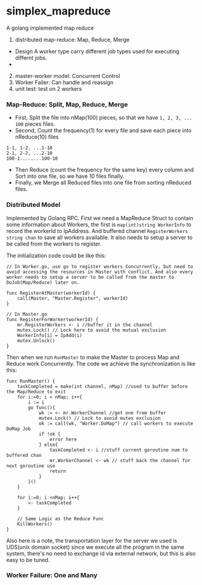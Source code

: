 # simplex_mapreduce
A golang implemented map reduce

1. distributed map-reduce: Map, Reduce, Merge
 - Design A worker type carry different job types used for executing differnt jobs.
 -
2. master-worker model: Concurrent Control
3. Worker Failer: Can handle and reassign
4. unit test: test on 2 workers

### Map-Reduce: Split, Map, Reduce, Merge

- First, Split the file into nMap(100) pieces, so that we have `1, 2, 3, ... 100` pieces files.
- Second, Count the frequency(1) for every file and save each piece into nReduce(10) files
```
1-1, 1-2, ...1-10
2-1, 2-2, ...2-10
100-1........100-10
```
- Then Reduce (count the frequency for the same key) every column and Sort into one file, so we have 10 files finally.
- Finally, we Merge all Reduced files into one file from sorting nReduced  files.


### Distributed Model

Implemented by Golang RPC. First we need a MapReduce Struct to contain some information about Workers, the first is `map(int)string WorkerInfo` to record the workerId to IpAddress. And buffered channel `RegisterWorkers string chan` to save all workers available. It also needs to setup a server to be called from the workers to register.

The initialization code could be like this:

```
// In Worker.go, use go to register workers Concurrently, but need to avoid accessing the resources in Master with conflict. And also every worker needs to setup a server to be called from the master to DoJob(Map/Reduce) later on.

func RegisterAtMaster(workerId) {
    call(Master, "Master.Register", workerId)
}

// In Master.go
func RegisterForWorker(workerId) {
    mr.RegisterWorkers <- i //buffer it in the channel
    mutex.Lock() // Lock here to avoid the mutual exclusion
    WorkerInfo[i] = IpAdd(i)
    mutex.Unlock()
}
```

Then when we run `RunMaster` to make the Master to process Map and Reduce work Concurrently. The code we achieve the synchronization is like this:

```
func RunMaster() {
    taskCompleted = make(int channel, nMap) //used to buffer before the Map/Reduce to exit
    for i:=0; i < nMap; i++{
        i := i
        go func(){
            wk := <- mr.WorkerChannel //get one from buffer
            mutex.Lock() // Lock to avoid mutex exclusion
            ok := call(wk, "Worker.DoMap") // call workers to execute DoMap Job
            if !ok {
                error here
            } else{
                taskCompleted <- i //stuff current goroutine num to buffered chan
                mr.WorkerChannel <- wk // stuff back the channel for next goroutine use
                return
            }
        }()
    }

    for i:=0; i <nMap; i++{
        <- taskCompleted
    }

    // Same Logic as the Reduce Func
    KillWorkers()
}
```

Also here is a note, the transportation layer for the server we used is UDS(unix domain socket) since we execute all the program in the same system, there's no need to exchange id via external network, but this is also easy to be tuned.

### Worker Failure: One and Many
